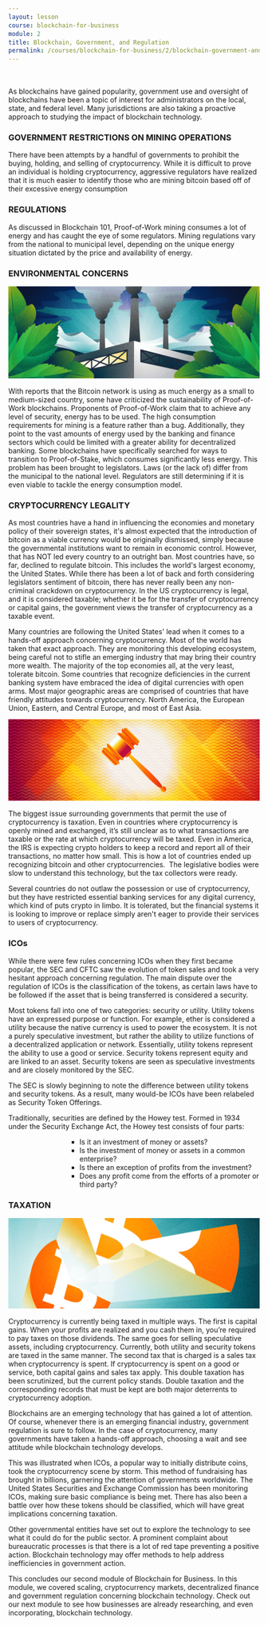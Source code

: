 ```yaml
---
layout: lesson
course: blockchain-for-business
module: 2
title: Blockchain, Government, and Regulation
permalink: /courses/blockchain-for-business/2/blockchain-government-and-regulation
---
```


<br>
<br>
<span class="openingParagraph">As blockchains have gained popularity, government use and oversight of blockchains have been a topic of interest for administrators on the local, state, and federal level. Many jurisdictions are also taking a proactive approach to studying the impact of blockchain technology.</span>
<h3>GOVERNMENT RESTRICTIONS ON MINING OPERATIONS</h3>

<span style="font-weight: 400;">There have been attempts by a handful of governments to prohibit the buying, holding, and selling of cryptocurrency. While it is difficult to prove an individual is holding cryptocurrency, aggressive regulators have realized that it is much easier to identify those who are mining bitcoin based off of their excessive energy consumption</span>

<h3>REGULATIONS</h3>

<span style="font-weight: 400;">As discussed in Blockchain 101, Proof-of-Work mining consumes a lot of energy and has caught the eye of some regulators. Mining regulations vary from the national to municipal level, depending on the unique energy situation dictated by the price and availability of energy. </span>

<h3>ENVIRONMENTAL CONCERNS</h3>

<img src="/assets/img/courses/blockchain-for-business/Environmental-01.png" />

<span style="font-weight: 400;">With reports that the Bitcoin network is using as much energy as a small to medium-sized country, some have criticized the sustainability of Proof-of-Work blockchains. </span><span style="font-weight: 400;">Proponents of Proof-of-Work claim that to achieve any level of security, energy has to be used. The high consumption requirements for mining is a feature rather than a bug. Additionally, they point to the vast amounts of energy used by the banking and finance sectors which could be limited with a greater ability for decentralized banking. </span><span style="font-weight: 400;">Some blockchains have specifically searched for ways to transition to Proof-of-Stake, which consumes significantly less energy. </span><span style="font-weight: 400;">This problem has been brought to legislators. Laws (or the lack of) differ from the municipal to the national level. Regulators are still determining if it is even viable to tackle the energy consumption model.</span>

<h3>CRYPTOCURRENCY LEGALITY</h3>

<span style="font-weight: 400;">As most countries have a hand in influencing the economies and monetary policy of their sovereign states, it's almost expected that the introduction of bitcoin as a viable currency would be originally dismissed, simply because the governmental institutions want to remain in economic control. However, that has NOT led every country to an outright ban. Most countries have, so far, declined to regulate bitcoin. </span><span style="font-weight: 400;">This includes the world's largest economy, the United States. While there has been a lot of back and forth considering legislators sentiment of bitcoin, there has never really been any non-criminal crackdown on cryptocurrency. In the US cryptocurrency is legal, and it is considered taxable; whether it be for the transfer of cryptocurrency or capital gains, the government views the transfer of cryptocurrency as a taxable event. </span>

<span style="font-weight: 400;">Many countries are following the United States' lead when it comes to a hands-off approach concerning cryptocurrency. Most of the world has taken that exact approach. They are monitoring this developing ecosystem, being careful not to stifle an emerging industry that may bring their country more wealth. </span><span style="font-weight: 400;">The majority of the top economies all, at the very least, tolerate bitcoin. Some countries that recognize deficiencies in the current banking system have embraced the idea of digital currencies with open arms. Most major geographic areas are comprised of countries that have friendly attitudes towards cryptocurrency. North America, the European Union, Eastern, and Central Europe, and most of East Asia.</span>

<img src="/assets/img/courses/blockchain-for-business/Legality-01.png" />

<span style="font-weight: 400;">The biggest issue surrounding governments that permit the use of cryptocurrency is taxation. Even in countries where cryptocurrency is openly mined and exchanged, it’s still unclear as to what transactions are taxable or the rate at which cryptocurrency will be taxed. </span><span style="font-weight: 400;">Even in America, the IRS is expecting crypto holders to keep a record and report all of their transactions, no matter how small. </span><span style="font-weight: 400;">This is how a lot of countries ended up recognizing bitcoin and other cryptocurrencies.  The legislative bodies were slow to understand this technology, but the tax collectors were ready.  </span>

<span style="font-weight: 400;">Several countries do not outlaw the possession or use of cryptocurrency, but they have restricted essential banking services for any digital currency, which kind of puts crypto in limbo. It is tolerated, but the financial systems it is looking to improve or replace simply aren't eager to provide their services to users of cryptocurrency.</span>

<h3>ICOs</h3>

<span style="font-weight: 400;">While there were few rules concerning ICOs when they first became popular, the SEC and CFTC saw the evolution of token sales and took a very hesitant approach concerning regulation. The main dispute over the regulation of ICOs is the classification of the tokens, as certain laws have to be followed if the asset that is being transferred is considered a security.</span>

<span style="font-weight: 400;">Most tokens fall into one of two categories: security or utility. Utility tokens have an expressed purpose or function. For example, ether is considered a utility because the native currency is used to power the ecosystem. It is not a purely speculative investment, but rather the ability to utilize functions of a decentralized application or network. Essentially, utility tokens represent the ability to use a good or service. Security tokens represent equity and are linked to an asset. Security tokens are seen as speculative investments and are closely monitored by the SEC.</span>

<span style="font-weight: 400;">The SEC is slowly beginning to note the difference between utility tokens and security tokens. As a result, many would-be ICOs have been relabeled as Security Token Offerings.    </span>


<span style="font-weight: 400;">Traditionally, securities are defined by the Howey test. Formed in 1934 under the Security Exchange Act, the Howey test consists of four parts:</span>
<ul>
 	<li style="list-style-type: none;">
<ul>
 	<li style="list-style-type: none;">
<ul>
 	<li style="list-style-type: none;">
<ul>
 	<li style="list-style-type: none;">
<ul>
 	<li style="list-style-type: none;">
<ul>
 	<li style="font-weight: 400;"><span style="font-weight: 400;">Is it an investment of money or assets?</span></li>
 	<li style="font-weight: 400;"><span style="font-weight: 400;">Is the investment of money or assets in a common enterprise?</span></li>
 	<li style="font-weight: 400;"><span style="font-weight: 400;">Is there an exception of profits from the investment?</span></li>
 	<li style="font-weight: 400;"><span style="font-weight: 400;">Does any profit come from the efforts of a promoter or third party?</span></li>
</ul>
</li>
</ul>
</li>
</ul>
</li>
</ul>
</li>
</ul>
</li>
</ul>

<h3>TAXATION</h3>

<img src="/assets/img/courses/blockchain-for-business/Taxation-01.png" />

<span style="font-weight: 400;">Cryptocurrency is currently being taxed in multiple ways. The first is capital gains. When your profits are realized and you cash them in, you’re required to pay taxes on those dividends. The same goes for selling speculative assets, including cryptocurrency. Currently, both utility and security tokens are taxed in the same manner. </span><span style="font-weight: 400;">The second tax that is charged is a sales tax when cryptocurrency is spent. If cryptocurrency is spent on a good or service, both capital gains and sales tax apply. This double taxation has been scrutinized, but the current policy stands. Double taxation and the corresponding records that must be kept are both major deterrents to cryptocurrency adoption.</span>

<span style="font-weight: 400;">Blockchains are an emerging technology that has gained a lot of attention. Of course, whenever there is an emerging financial industry, government regulation is sure to follow. In the case of cryptocurrency, many governments have taken a hands-off approach, choosing a wait and see attitude while blockchain technology develops.</span>

<span style="font-weight: 400;">This was illustrated when ICOs, a popular way to initially distribute coins, took the cryptocurrency scene by storm. This method of fundraising has brought in billions, garnering the attention of governments worldwide. The United States Securities and Exchange Commission has been monitoring ICOs, making sure basic compliance is being met. There has also been a battle over how these tokens should be classified, which will have great implications concerning taxation.</span>

<span style="font-weight: 400;">Other governmental entities have set out to explore the technology to see what it could do for the public sector. A prominent complaint about bureaucratic processes is that there is a lot of red tape preventing a positive action. Blockchain technology may offer methods to help address inefficiencies in government action. </span>

This concludes our second module of Blockchain for Business. In this module, we covered scaling, cryptocurrency markets, decentralized finance and government regulation concerning blockchain technology. Check out our next module to see how businesses are already researching, and even incorporating, blockchain technology.
